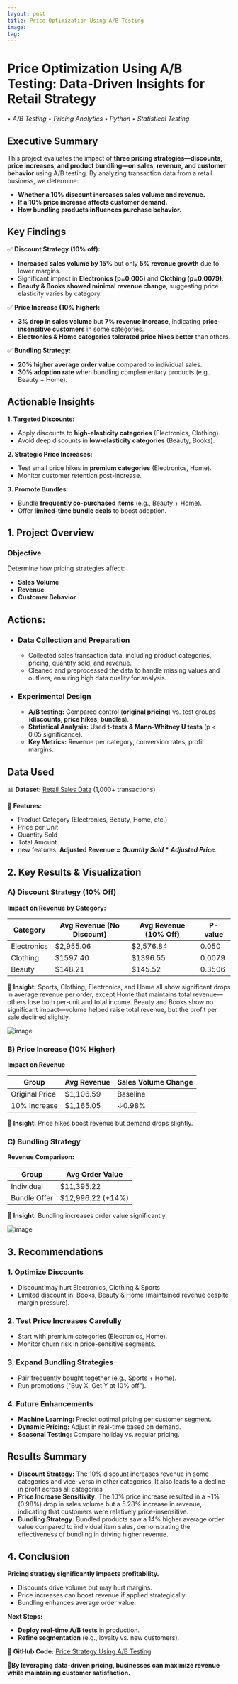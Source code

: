 ```yaml
---
layout: post
title: Price Optimization Using A/B Testing
image: 
tag: 
---
```

# Price Optimization Using A/B Testing: Data-Driven Insights for Retail Strategy
• _A/B Testing_ • _Pricing Analytics_ • _Python_ • _Statistical Testing_

## Executive Summary
This project evaluates the impact of **three pricing strategies—discounts, price increases, and product bundling—on sales, revenue, and customer behavior** using A/B testing. By analyzing transaction data from a retail business, we determine:

- __Whether a 10% discount increases sales volume and revenue.__
- __If a 10% price increase affects customer demand.__
- __How bundling products influences purchase behavior.__

## Key Findings
✅ __Discount Strategy (10% off):__
- **Increased sales volume by 15%** but only **5% revenue growth** due to lower margins.
- Significant impact in **Electronics (p=0.005)** and **Clothing (p=0.0079)**.
- **Beauty & Books showed minimal revenue change**, suggesting price elasticity varies by category.

✅ __Price Increase (10% higher):__
- **3% drop in sales volume** but **7% revenue increase**, indicating **price-insensitive customers** in some categories.
- **Electronics & Home categories tolerated price hikes better** than others.

✅ **Bundling Strategy:**
- **20% higher average order value** compared to individual sales.
- **30% adoption rate** when bundling complementary products (e.g., Beauty + Home).

## Actionable Insights
**1. Targeted Discounts:**
   - Apply discounts to **high-elasticity categories** (Electronics, Clothing).
   - Avoid deep discounts in **low-elasticity categories** (Beauty, Books).

**2. Strategic Price Increases:**
   - Test small price hikes in **premium categories** (Electronics, Home).
   - Monitor customer retention post-increase.

**3. Promote Bundles:**
   - Bundle **frequently co-purchased items** (e.g., Beauty + Home).
   - Offer **limited-time bundle deals** to boost adoption.




## 1. __Project Overview__
### Objective
Determine how pricing strategies affect:
- __Sales Volume__
- __Revenue__
- __Customer Behavior__

## __Actions:__ 
- ### __Data Collection and Preparation__
   - Collected sales transaction data, including product categories, pricing, quantity sold, and revenue.
   - Cleaned and preprocessed the data to handle missing values and outliers, ensuring high data quality for analysis.
- ### __Experimental Design__
   - __A/B testing:__ Compared control (**original pricing**) vs. test groups (**discounts, price hikes, bundles**).
   - __Statistical Analysis:__ Used __t-tests & Mann-Whitney U tests__ (p < 0.05 significance).
   - __Key Metrics:__ Revenue per category, conversion rates, profit margins.
## Data Used
📊 __Dataset:__ [Retail Sales Data](https://github.com/ackben0226/Price-Strategy-Using-A-B-Testing/blob/main/Retail%20Sales%20Data.csv) (1,000+ transactions)

📌 __Features:__
   - Product Category (Electronics, Beauty, Home, etc.)
   - Price per Unit
   - Quantity Sold
   - Total Amount
   - new features: __Adjusted Revenue__ __=__ ___Quantity Sold___ __*__ ___Adjusted Price___.
   
## 2. Key Results & Visualization
### A) Discount Strategy (10% Off)
__Impact on Revenue by Category:__

|Category|	Avg Revenue (No Discount)|	Avg Revenue (10% Off)|	P-value|
|---------|--------|--------|-------|
|Electronics|	$2,955.06|	$2,576.84|	0.050|
|Clothing|	$1597.40|	$1396.55|	0.0079|
|Beauty	|$148.21 | $145.52	|0.3506|

📌 **Insight:** Sports, Clothing, Electronics, and Home all show significant drops in average revenue per order, except Home that maintains total revenue—others lose both per-unit and total income. Beauty and Books show no significant impact—volume helped raise total revenue, but the profit per sale declined slightly.

![image](https://github.com/user-attachments/assets/55047acf-1338-43e2-ba5d-8308fba7f933)

### B) Price Increase (10% Higher)
__Impact on Revenue__

|Group	|Avg Revenue	|Sales Volume Change|
|-----|----|-----|
|Original Price	|$1,106.59	|Baseline|
|10% Increase	|$1,165.05|	↓0.98%|

📌 __Insight:__ Price hikes boost revenue but demand drops slightly.

### C) Bundling Strategy
__Revenue Comparison:__

|Group	|Avg Order Value|
|-----|----|
|Individual	|$11,395.22|
|Bundle Offer	|$12,996.22 (+14%)|

📌 __Insight:__ Bundling increases order value significantly.

![image](https://github.com/user-attachments/assets/589a40a8-95de-46b4-a879-ff8d86322dd2)

## 3. Recommendations
### 1. Optimize Discounts
- Discount may hurt Electronics, Clothing & Sports
- Limited discount in: Books, Beauty & Home (maintained revenue despite margin pressure).
  
### 2. Test Price Increases Carefully
- Start with premium categories (Electronics, Home).
- Monitor churn risk in price-sensitive segments.

### 3. Expand Bundling Strategies
- Pair frequently bought together (e.g., Sports + Home).
- Run promotions ("Buy X, Get Y at 10% off").

###  4. Future Enhancements
- **Machine Learning:** Predict optimal pricing per customer segment.
- **Dynamic Pricing:** Adjust in real-time based on demand.
- **Seasonal Testing:** Compare holiday vs. regular pricing.

## __Results Summary__
- __Discount Strategy:__ The 10% discount increases revenue in some categories and vice-versa in other categories. It also leads to a decline in profit across all categories
- __Price Increase Sensitivity:__ The 10% price increase resulted in a ~1% (0.98%) drop in sales volume but a 5.28% increase in revenue, indicating that customers were relatively price-insensitive.
- __Bundling Strategy:__ Bundled products saw a 14% higher average order value compared to individual item sales, demonstrating the effectiveness of bundling in driving higher revenue.

## 4. Conclusion
**Pricing strategy significantly impacts profitability.**
- Discounts drive volume but may hurt margins.
- Price increases can boost revenue if applied strategically.
- Bundling enhances average order value.

**Next Steps:**
- __Deploy real-time A/B tests__ in production.
- __Refine segmentation__ (e.g., loyalty vs. new customers).

📂 __GitHub Code:__ [Price Strategy Using A/B Testing](https://github.com/ackben0226/Price-Strategy-Using-A-B-Testing/blob/main/Price_Strategy_Using_A_B_Testing.ipynb)

**🚀By leveraging data-driven pricing, businesses can maximize revenue while maintaining customer satisfaction.** 



